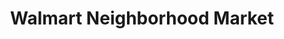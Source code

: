 ---
title: "Walmart Neighborhood Market"
url: /tucker/walmart-neighborhood-market/
shop: supermarket
---